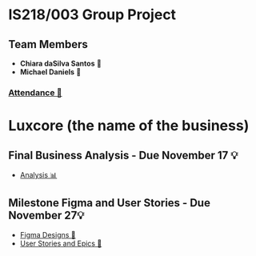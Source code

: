 # IS218/003 Group Project

## Team Members
- **Chiara daSilva Santos** 🌟
- **Michael Daniels** 🌟

### [Attendance 📅](attendance.md)

# Luxcore (the name of the business)

## Final Business Analysis - Due November 17 💡
- [Analysis 📊](analysis.md)

## Milestone Figma and User Stories - Due November 27💡
- [Figma Designs 🎨](figma.md)
- [User Stories and Epics 👥](epics.md)